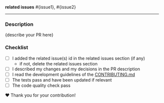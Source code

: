 **related issues** #{issue1}, #{issue2}

---

### Description

{describe your PR here}

### Checklist

- [ ] I added the related issue(s) id in the related issues section (if any)
  - if not, delete the related issues section
- [ ] I described my changes and my decisions in the PR description
- [ ] I read the development guidelines of the [CONTRIBUTING.md][development-guidelines]
- [ ] The tests pass and have been updated if relevant
- [ ] The code quality check pass

❤️ Thank you for your contribution!

[development-guidelines]: https://github.com/tournesol-app/tournesol/blob/main/CONTRIBUTING.md#development-guidelines
